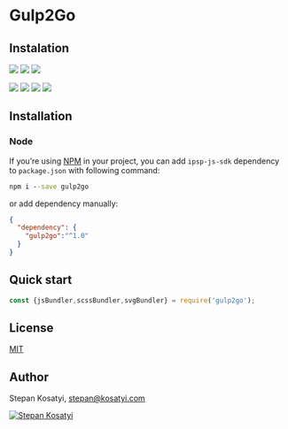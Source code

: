 # Gulp2Go

## Instalation

[![](https://img.shields.io/github/issues/kosatyi/gulp2go)]()
[![](https://img.shields.io/github/forks/kosatyi/gulp2go)]()
[![](https://img.shields.io/github/stars/kosatyi/gulp2go)]()

[![](https://img.shields.io/npm/v/gulp2go)]()
[![](https://img.shields.io/npm/dt/gulp2go)]()
[![](https://img.shields.io/github/license/kosatyi/gulp2go)]()
[![](https://img.shields.io/badge/official-website-green)](https://kosatyi.com/gulp2go/)

## Installation

### Node

If you’re using [NPM](https://npmjs.com/) in your project, you can add `ipsp-js-sdk` dependency to `package.json`
with following command:

```cmd
npm i --save gulp2go
```

or add dependency manually:

```json
{
  "dependency": {
    "gulp2go":"^1.0"
  }
}
```

## Quick start

```javascript
const {jsBundler,scssBundler,svgBundler} = require('gulp2go');
```

## License

[MIT](https://github.com/kosatyi/gulp2go/blob/HEAD/LICENSE)

## Author

Stepan Kosatyi, stepan@kosatyi.com

[![Stepan Kosatyi](https://img.shields.io/badge/stepan-kosatyi-purple.svg)](https://kosatyi.com/)


